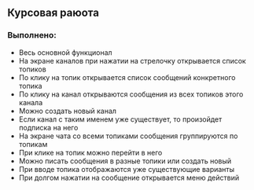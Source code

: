## Курсовая раюота

### Выполнено:
- Весь основной функционал
- На экране каналов при нажатии на стрелочку открывается список топиков
- По клику на топик открывается список сообщений конкретного топика
- По клику на канал открываются сообщения из всех топиков этого канала
- Можно создать новый канал
- Если канал с таким именем уже существует, то произойдет подписка на него
- На экране чата со всеми топиками сообщения группируются по топикам
- При клике на топик можно перейти в него
- Можно писать сообщения в разные топики или создать новый
- При вводе топика отображаются уже существующие варианты
- При долгом нажатии на сообщение открывается меню действий